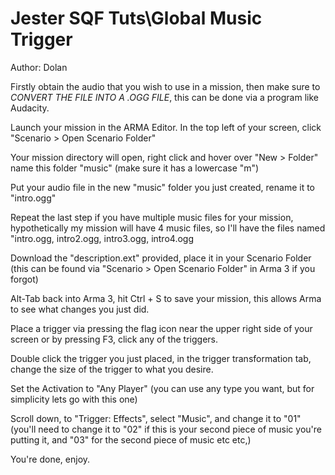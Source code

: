 # Jester SQF Tuts\Global Music Trigger

Author: Dolan

Firstly obtain the audio that you wish to use in a mission, then make sure to *CONVERT THE FILE INTO A .OGG FILE*, this can be done via a program like Audacity.

Launch your mission in the ARMA Editor. In the top left of your screen, click "Scenario > Open Scenario Folder"

Your mission directory will open, right click and hover over "New > Folder" name this folder "music" (make sure it has a lowercase "m")

Put your audio file in the new "music" folder you just created, rename it to "intro.ogg"

Repeat the last step if you have multiple music files for your mission, hypothetically my mission will have 4 music files, so I'll have the files named "intro.ogg, intro2.ogg, intro3.ogg, intro4.ogg 

Download the "description.ext" provided, place it in your Scenario Folder (this can be found via "Scenario > Open Scenario Folder" in Arma 3 if you forgot)

Alt-Tab back into Arma 3, hit Ctrl + S to save your mission, this allows Arma to see what changes you just did.

Place a trigger via pressing the flag icon near the upper right side of your screen or by pressing F3, click any of the triggers.

Double click the trigger you just placed, in the trigger transformation tab, change the size of the trigger to what you desire.

Set the Activation to "Any Player" (you can use any type you want, but for simplicity lets go with this one)

Scroll down, to "Trigger: Effects", select "Music", and change it to "01" (you'll need to change it to "02" if this is your second piece of music you're putting it, and "03" for the second piece of music etc etc,)

You're done, enjoy.
